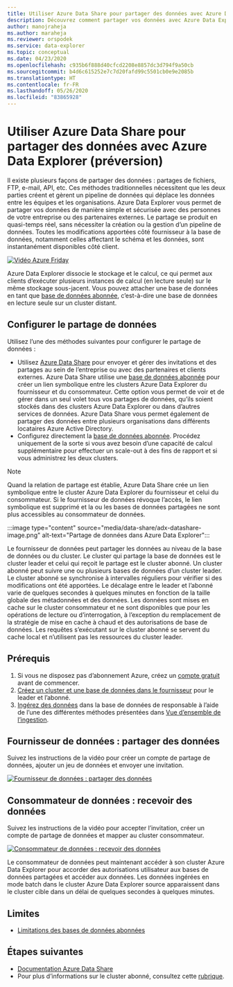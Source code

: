 ```yaml
---
title: Utiliser Azure Data Share pour partager des données avec Azure Data Explorer (préversion)
description: Découvrez comment partager vos données avec Azure Data Explorer et Azure Data Share.
author: manojraheja
ms.author: maraheja
ms.reviewer: orspodek
ms.service: data-explorer
ms.topic: conceptual
ms.date: 04/23/2020
ms.openlocfilehash: c935b6f888d40cfcd2208e8857dc3d794f9a50cb
ms.sourcegitcommit: b4d6c615252e7c7d20fafd99c5501cb0e9e2085b
ms.translationtype: HT
ms.contentlocale: fr-FR
ms.lasthandoff: 05/26/2020
ms.locfileid: "83865928"
---
```

# <a name="use-azure-data-share-to-share-data-with-azure-data-explorer-preview"></a>Utiliser Azure Data Share pour partager des données avec Azure Data Explorer (préversion)

Il existe plusieurs façons de partager des données : partages de fichiers, FTP, e-mail, API, etc. Ces méthodes traditionnelles nécessitent que les deux parties créent et gèrent un pipeline de données qui déplace les données entre les équipes et les organisations. Azure Data Explorer vous permet de partager vos données de manière simple et sécurisée avec des personnes de votre entreprise ou des partenaires externes. Le partage se produit en quasi-temps réel, sans nécessiter la création ou la gestion d’un pipeline de données. Toutes les modifications apportées côté fournisseur à la base de données, notamment celles affectant le schéma et les données, sont instantanément disponibles côté client.

[![Vidéo Azure Friday](https://img.youtube.com/vi/Q3MJv90PegE/0.jpg)](https://www.youtube.com/watch?v=Q3MJv90PegE?&autoplay=1)

Azure Data Explorer dissocie le stockage et le calcul, ce qui permet aux clients d’exécuter plusieurs instances de calcul (en lecture seule) sur le même stockage sous-jacent. Vous pouvez attacher une base de données en tant que [base de données abonnée](follower.md), c’est-à-dire une base de données en lecture seule sur un cluster distant.

## <a name="configure-data-sharing"></a>Configurer le partage de données 

Utilisez l’une des méthodes suivantes pour configurer le partage de données :

* Utilisez [Azure Data Share](/azure/data-share/) pour envoyer et gérer des invitations et des partages au sein de l’entreprise ou avec des partenaires et clients externes. Azure Data Share utilise une [base de données abonnée](follower.md) pour créer un lien symbolique entre les clusters Azure Data Explorer du fournisseur et du consommateur. Cette option vous permet de voir et de gérer dans un seul volet tous vos partages de données, qu’ils soient stockés dans des clusters Azure Data Explorer ou dans d’autres services de données. Azure Data Share vous permet également de partager des données entre plusieurs organisations dans différents locataires Azure Active Directory.
* Configurez directement la [base de données abonnée](follower.md). Procédez uniquement de la sorte si vous avez besoin d’une capacité de calcul supplémentaire pour effectuer un scale-out à des fins de rapport et si vous administrez les deux clusters.

> [!Note] 
> Quand la relation de partage est établie, Azure Data Share crée un lien symbolique entre le cluster Azure Data Explorer du fournisseur et celui du consommateur. Si le fournisseur de données révoque l’accès, le lien symbolique est supprimé et la ou les bases de données partagées ne sont plus accessibles au consommateur de données.

:::image type="content" source="media/data-share/adx-datashare-image.png" alt-text="Partage de données dans Azure Data Explorer":::

Le fournisseur de données peut partager les données au niveau de la base de données ou du cluster. Le cluster qui partage la base de données est le cluster leader et celui qui reçoit le partage est le cluster abonné. Un cluster abonné peut suivre une ou plusieurs bases de données d’un cluster leader. Le cluster abonné se synchronise à intervalles réguliers pour vérifier si des modifications ont été apportées. Le décalage entre le leader et l’abonné varie de quelques secondes à quelques minutes en fonction de la taille globale des métadonnées et des données. Les données sont mises en cache sur le cluster consommateur et ne sont disponibles que pour les opérations de lecture ou d’interrogation, à l’exception du remplacement de la stratégie de mise en cache à chaud et des autorisations de base de données. Les requêtes s’exécutant sur le cluster abonné se servent du cache local et n’utilisent pas les ressources du cluster leader.

## <a name="prerequisites"></a>Prérequis

1. Si vous ne disposez pas d’abonnement Azure, créez un [compte gratuit](https://azure.microsoft.com/free/) avant de commencer.
1. [Créez un cluster et une base de données dans le fournisseur](create-cluster-database-portal.md) pour le leader et l’abonné.
1. [Ingérez des données](ingest-sample-data.md) dans la base de données de responsable à l’aide de l’une des différentes méthodes présentées dans [Vue d’ensemble de l’ingestion](ingest-data-overview.md).

## <a name="data-provider---share-data"></a>Fournisseur de données : partager des données

Suivez les instructions de la vidéo pour créer un compte de partage de données, ajouter un jeu de données et envoyer une invitation.

[![Fournisseur de données : partager des données](https://img.youtube.com/vi/QmsTnr90_5o/0.jpg)](https://youtu.be/QmsTnr90_5o?&autoplay=1)

## <a name="data-consumer---receive-data"></a>Consommateur de données : recevoir des données

Suivez les instructions de la vidéo pour accepter l’invitation, créer un compte de partage de données et mapper au cluster consommateur.

[![Consommateur de données : recevoir des données](https://img.youtube.com/vi/vBq6iFaCpdA/0.jpg)](https://youtu.be/vBq6iFaCpdA?&autoplay=1)

Le consommateur de données peut maintenant accéder à son cluster Azure Data Explorer pour accorder des autorisations utilisateur aux bases de données partagées et accéder aux données. Les données ingérées en mode batch dans le cluster Azure Data Explorer source apparaissent dans le cluster cible dans un délai de quelques secondes à quelques minutes.

## <a name="limitations"></a>Limites

* [Limitations des bases de données abonnées](follower.md#limitations)

## <a name="next-steps"></a>Étapes suivantes

* [Documentation Azure Data Share](/azure/data-share/)
* Pour plus d’informations sur le cluster abonné, consultez cette [rubrique](follower.md).
